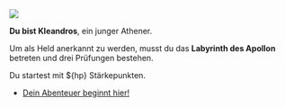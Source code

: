 <!-- Athen -- Start -->
<img src="images/heros.jpg">

**Du bist Kleandros**, ein junger Athener.

Um als Held anerkannt zu werden, musst du das **Labyrinth des Apollon** betreten und drei Prüfungen bestehen.

<script>
    hp = 10
</script>

Du startest mit ${hp} Stärkepunkten.

- [Dein Abenteuer beginnt hier!](#2)
